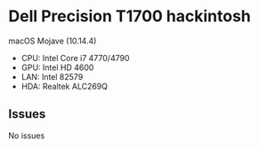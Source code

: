 # Dell Precision T1700 hackintosh
macOS Mojave (10.14.4)

- CPU: Intel Core i7 4770/4790
- GPU: Intel HD 4600
- LAN: Intel 82579
- HDA: Realtek ALC269Q 

## Issues
No issues 
